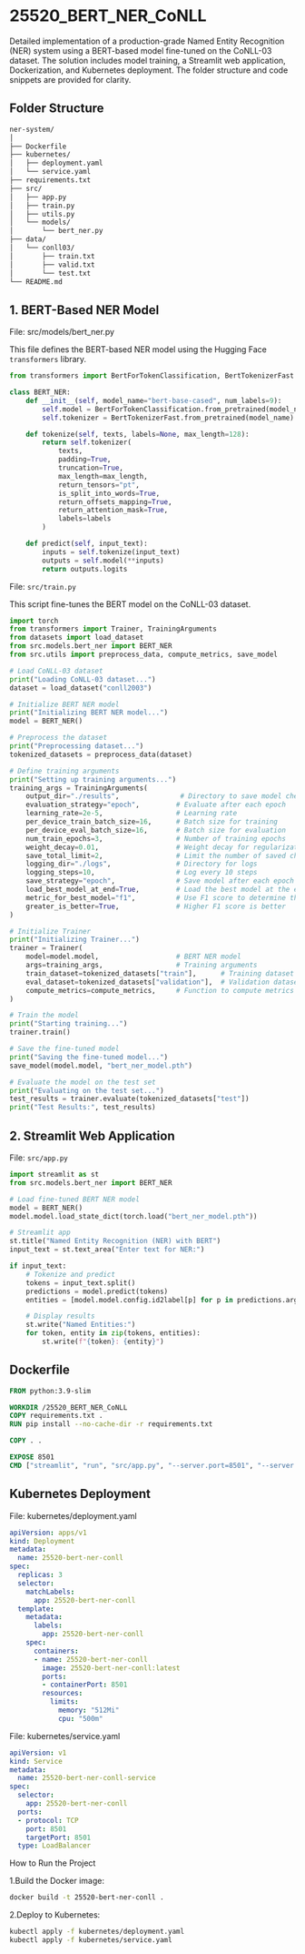 # 25520_BERT_NER_CoNLL

Detailed implementation of a production-grade Named Entity Recognition (NER) system using a BERT-based model fine-tuned on the CoNLL-03 dataset. The solution includes model training, a Streamlit web application, Dockerization, and Kubernetes deployment. The folder structure and code snippets are provided for clarity.

## Folder Structure

```bash
ner-system/
│
├── Dockerfile
├── kubernetes/
│   ├── deployment.yaml
│   └── service.yaml
├── requirements.txt
├── src/
│   ├── app.py
│   ├── train.py
│   ├── utils.py
│   └── models/
│       └── bert_ner.py
├── data/
│   └── conll03/
│       ├── train.txt
│       ├── valid.txt
│       └── test.txt
└── README.md
```

## 1. BERT-Based NER Model

File: src/models/bert_ner.py

This file defines the BERT-based NER model using the Hugging Face `transformers` library.

```python
from transformers import BertForTokenClassification, BertTokenizerFast

class BERT_NER:
    def __init__(self, model_name="bert-base-cased", num_labels=9):
        self.model = BertForTokenClassification.from_pretrained(model_name, num_labels=num_labels)
        self.tokenizer = BertTokenizerFast.from_pretrained(model_name)

    def tokenize(self, texts, labels=None, max_length=128):
        return self.tokenizer(
            texts,
            padding=True,
            truncation=True,
            max_length=max_length,
            return_tensors="pt",
            is_split_into_words=True,
            return_offsets_mapping=True,
            return_attention_mask=True,
            labels=labels
        )

    def predict(self, input_text):
        inputs = self.tokenize(input_text)
        outputs = self.model(**inputs)
        return outputs.logits
```

File: `src/train.py`

This script fine-tunes the BERT model on the CoNLL-03 dataset.

```python
import torch
from transformers import Trainer, TrainingArguments
from datasets import load_dataset
from src.models.bert_ner import BERT_NER
from src.utils import preprocess_data, compute_metrics, save_model

# Load CoNLL-03 dataset
print("Loading CoNLL-03 dataset...")
dataset = load_dataset("conll2003")

# Initialize BERT NER model
print("Initializing BERT NER model...")
model = BERT_NER()

# Preprocess the dataset
print("Preprocessing dataset...")
tokenized_datasets = preprocess_data(dataset)

# Define training arguments
print("Setting up training arguments...")
training_args = TrainingArguments(
    output_dir="./results",               # Directory to save model checkpoints
    evaluation_strategy="epoch",         # Evaluate after each epoch
    learning_rate=2e-5,                  # Learning rate
    per_device_train_batch_size=16,      # Batch size for training
    per_device_eval_batch_size=16,       # Batch size for evaluation
    num_train_epochs=3,                  # Number of training epochs
    weight_decay=0.01,                   # Weight decay for regularization
    save_total_limit=2,                  # Limit the number of saved checkpoints
    logging_dir="./logs",                # Directory for logs
    logging_steps=10,                    # Log every 10 steps
    save_strategy="epoch",               # Save model after each epoch
    load_best_model_at_end=True,         # Load the best model at the end of training
    metric_for_best_model="f1",          # Use F1 score to determine the best model
    greater_is_better=True,              # Higher F1 score is better
)

# Initialize Trainer
print("Initializing Trainer...")
trainer = Trainer(
    model=model.model,                   # BERT NER model
    args=training_args,                  # Training arguments
    train_dataset=tokenized_datasets["train"],      # Training dataset
    eval_dataset=tokenized_datasets["validation"],  # Validation dataset
    compute_metrics=compute_metrics,     # Function to compute metrics
)

# Train the model
print("Starting training...")
trainer.train()

# Save the fine-tuned model
print("Saving the fine-tuned model...")
save_model(model.model, "bert_ner_model.pth")

# Evaluate the model on the test set
print("Evaluating on the test set...")
test_results = trainer.evaluate(tokenized_datasets["test"])
print("Test Results:", test_results)
```

## 2. Streamlit Web Application

File: `src/app.py`

```python
import streamlit as st
from src.models.bert_ner import BERT_NER

# Load fine-tuned BERT NER model
model = BERT_NER()
model.model.load_state_dict(torch.load("bert_ner_model.pth"))

# Streamlit app
st.title("Named Entity Recognition (NER) with BERT")
input_text = st.text_area("Enter text for NER:")

if input_text:
    # Tokenize and predict
    tokens = input_text.split()
    predictions = model.predict(tokens)
    entities = [model.model.config.id2label[p] for p in predictions.argmax(dim=2).squeeze().tolist()]

    # Display results
    st.write("Named Entities:")
    for token, entity in zip(tokens, entities):
        st.write(f"{token}: {entity}")
```

##  Dockerfile

```Dockerfile
FROM python:3.9-slim

WORKDIR /25520_BERT_NER_CoNLL
COPY requirements.txt .
RUN pip install --no-cache-dir -r requirements.txt

COPY . .

EXPOSE 8501
CMD ["streamlit", "run", "src/app.py", "--server.port=8501", "--server.address=0.0.0.0"]
```

## Kubernetes Deployment

File: kubernetes/deployment.yaml

```yaml
apiVersion: apps/v1
kind: Deployment
metadata:
  name: 25520-bert-ner-conll
spec:
  replicas: 3
  selector:
    matchLabels:
      app: 25520-bert-ner-conll
  template:
    metadata:
      labels:
        app: 25520-bert-ner-conll
    spec:
      containers:
      - name: 25520-bert-ner-conll
        image: 25520-bert-ner-conll:latest
        ports:
        - containerPort: 8501
        resources:
          limits:
            memory: "512Mi"
            cpu: "500m"
```

File: kubernetes/service.yaml

```yaml
apiVersion: v1
kind: Service
metadata:
  name: 25520-bert-ner-conll-service
spec:
  selector:
    app: 25520-bert-ner-conll
  ports:
  - protocol: TCP
    port: 8501
    targetPort: 8501
  type: LoadBalancer
```

How to Run the Project

1.Build the Docker image:

```bash
docker build -t 25520-bert-ner-conll .
```

2.Deploy to Kubernetes:

```bash
kubectl apply -f kubernetes/deployment.yaml
kubectl apply -f kubernetes/service.yaml
```
